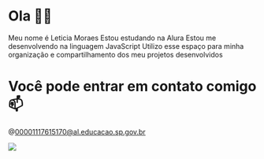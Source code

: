 # Ola 👋🏻
Meu nome é Leticia Moraes
Estou estudando na Alura
Estou me desenvolvendo na linguagem JavaScript
Utilizo esse espaço para minha organização e compartilhamento dos meu projetos desenvolvidos

# Você pode entrar em contato comigo 📫
@00001117615170@al.educacao.sp.gov.br






![](https://media1.tenor.com/m/f3DQYJQ5HacAAAAd/cat-black-cat.gif)

